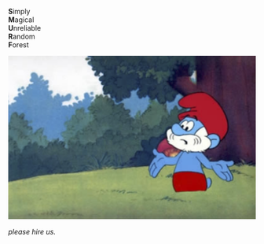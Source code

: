 **S**imply<br />
**M**agical<br />
**U**nreliable<br />
**R**andom<br />
**F**orest<br />

![smurf](res/smurf.png)


*please hire us.*
